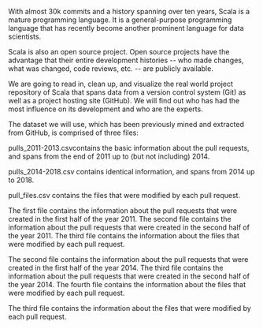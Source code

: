 With almost 30k commits and a history spanning over ten years, Scala is a mature programming language. It is a general-purpose programming language that has recently become another prominent language for data scientists.

Scala is also an open source project. Open source projects have the advantage that their entire development histories -- who made changes, what was changed, code reviews, etc. -- are publicly available.

We are going to read in, clean up, and visualize the real world project repository of Scala that spans data from a version control system (Git) as well as a project hosting site (GitHub). We will find out who has had the most influence on its development and who are the experts.

The dataset we will use, which has been previously mined and extracted from GitHub, is comprised of three files:

pulls_2011-2013.csvcontains the basic information about the pull requests, and spans from the end of 2011 up to (but not including) 2014.

pulls_2014-2018.csv contains identical information, and spans from 2014 up to 2018.

pull_files.csv contains the files that were modified by each pull request.

The first file contains the information about the pull requests that were created in the first half of the year 2011. The second file contains the information about the pull requests that were created in the second half of the year 2011. The third file contains the information about the files that were modified by each pull request.

The second file contains the information about the pull requests that were created in the first half of the year 2014. The third file contains the information about the pull requests that were created in the second half of the year 2014. The fourth file contains the information about the files that were modified by each pull request.

The third file contains the information about the files that were modified by each pull request.
